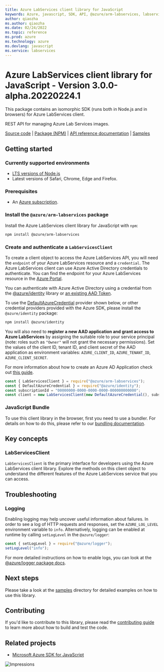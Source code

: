 ```yaml
---
title: Azure LabServices client library for JavaScript
keywords: Azure, javascript, SDK, API, @azure/arm-labservices, labservices
author: qiaozha
ms.author: qiaozha
ms.date: 02/24/2022
ms.topic: reference
ms.prod: azure
ms.technology: azure
ms.devlang: javascript
ms.service: labservices
---
```

# Azure LabServices client library for JavaScript - Version 3.0.0-alpha.20220224.1 


This package contains an isomorphic SDK (runs both in Node.js and in browsers) for Azure LabServices client.

REST API for managing Azure Lab Services images.

[Source code](https://github.com/Azure/azure-sdk-for-js/tree/main/sdk/labservices/arm-labservices) |
[Package (NPM)](https://www.npmjs.com/package/@azure/arm-labservices) |
[API reference documentation](https://docs.microsoft.com/javascript/api/@azure/arm-labservices?view=azure-node-preview) |
[Samples](https://github.com/Azure-Samples/azure-samples-js-management)

## Getting started

### Currently supported environments

- [LTS versions of Node.js](https://nodejs.org/about/releases/)
- Latest versions of Safari, Chrome, Edge and Firefox.

### Prerequisites

- An [Azure subscription][azure_sub].

### Install the `@azure/arm-labservices` package

Install the Azure LabServices client library for JavaScript with `npm`:

```bash
npm install @azure/arm-labservices
```

### Create and authenticate a `LabServicesClient`

To create a client object to access the Azure LabServices API, you will need the `endpoint` of your Azure LabServices resource and a `credential`. The Azure LabServices client can use Azure Active Directory credentials to authenticate.
You can find the endpoint for your Azure LabServices resource in the [Azure Portal][azure_portal].

You can authenticate with Azure Active Directory using a credential from the [@azure/identity][azure_identity] library or [an existing AAD Token](https://github.com/Azure/azure-sdk-for-js/blob/master/sdk/identity/identity/samples/AzureIdentityExamples.md#authenticating-with-a-pre-fetched-access-token).

To use the [DefaultAzureCredential][defaultazurecredential] provider shown below, or other credential providers provided with the Azure SDK, please install the `@azure/identity` package:

```bash
npm install @azure/identity
```

You will also need to **register a new AAD application and grant access to Azure LabServices** by assigning the suitable role to your service principal (note: roles such as `"Owner"` will not grant the necessary permissions).
Set the values of the client ID, tenant ID, and client secret of the AAD application as environment variables: `AZURE_CLIENT_ID`, `AZURE_TENANT_ID`, `AZURE_CLIENT_SECRET`.

For more information about how to create an Azure AD Application check out [this guide](https://docs.microsoft.com/azure/active-directory/develop/howto-create-service-principal-portal).

```javascript
const { LabServicesClient } = require("@azure/arm-labservices");
const { DefaultAzureCredential } = require("@azure/identity");
const subscriptionId = "00000000-0000-0000-0000-000000000000";
const client = new LabServicesClient(new DefaultAzureCredential(), subscriptionId);
```


### JavaScript Bundle
To use this client library in the browser, first you need to use a bundler. For details on how to do this, please refer to our [bundling documentation](https://aka.ms/AzureSDKBundling).

## Key concepts

### LabServicesClient

`LabServicesClient` is the primary interface for developers using the Azure LabServices client library. Explore the methods on this client object to understand the different features of the Azure LabServices service that you can access.

## Troubleshooting

### Logging

Enabling logging may help uncover useful information about failures. In order to see a log of HTTP requests and responses, set the `AZURE_LOG_LEVEL` environment variable to `info`. Alternatively, logging can be enabled at runtime by calling `setLogLevel` in the `@azure/logger`:

```javascript
const { setLogLevel } = require("@azure/logger");
setLogLevel("info");
```

For more detailed instructions on how to enable logs, you can look at the [@azure/logger package docs](https://github.com/Azure/azure-sdk-for-js/tree/main/sdk/core/logger).

## Next steps

Please take a look at the [samples](https://github.com/Azure-Samples/azure-samples-js-management) directory for detailed examples on how to use this library.

## Contributing

If you'd like to contribute to this library, please read the [contributing guide](https://github.com/Azure/azure-sdk-for-js/blob/main/CONTRIBUTING.md) to learn more about how to build and test the code.

## Related projects

- [Microsoft Azure SDK for JavaScript](https://github.com/Azure/azure-sdk-for-js)

![Impressions](https://azure-sdk-impressions.azurewebsites.net/api/impressions/azure-sdk-for-js%2Fsdk%2Flabservices%2Farm-labservices%2FREADME.png)

[azure_cli]: https://docs.microsoft.com/cli/azure
[azure_sub]: https://azure.microsoft.com/free/
[azure_sub]: https://azure.microsoft.com/free/
[azure_portal]: https://portal.azure.com
[azure_identity]: https://github.com/Azure/azure-sdk-for-js/tree/main/sdk/identity/identity
[defaultazurecredential]: https://github.com/Azure/azure-sdk-for-js/tree/main/sdk/identity/identity#defaultazurecredential


